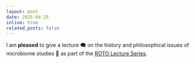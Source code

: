 ```yaml
---
layout: post
date: 2025-04-25
inline: true
related_posts: false
---
```


I am **pleased** to give a lecture 🗨️ on the history and philosophical issues of microbiome studies 🔬 as part of the [ROTO Lecture Series](https://rotorub.wordpress.com/roto-lecture-series/).
